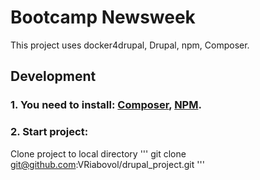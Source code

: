 # Bootcamp Newsweek

This project uses docker4drupal, Drupal, npm, Composer.

## Development

### 1. You need to install: [Composer](https://getcomposer.org/doc/00-intro.md#installation-linux-unix-osx), [NPM](https://docs.npmjs.com/cli/v8/commands/npm-install).

### 2. Start project:
Clone project to local directory
'''
git clone git@github.com:VRiabovol/drupal_project.git
'''
